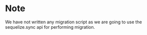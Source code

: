 # Note
We have not written any migration script as we are going to use the sequelize.sync api for performing migration.
